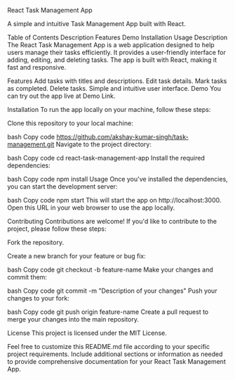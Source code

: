 React Task Management App

A simple and intuitive Task Management App built with React.

Table of Contents
Description
Features
Demo
Installation
Usage
Description
The React Task Management App is a web application designed to help users manage their tasks efficiently. It provides a user-friendly interface for adding, editing, and deleting tasks. The app is built with React, making it fast and responsive.

Features
Add tasks with titles and descriptions.
Edit task details.
Mark tasks as completed.
Delete tasks.
Simple and intuitive user interface.
Demo
You can try out the app live at Demo Link.

Installation
To run the app locally on your machine, follow these steps:

Clone this repository to your local machine:

bash
Copy code
https://github.com/akshay-kumar-singh/task-management.git
Navigate to the project directory:

bash
Copy code
cd react-task-management-app
Install the required dependencies:

bash
Copy code
npm install
Usage
Once you've installed the dependencies, you can start the development server:

bash
Copy code
npm start
This will start the app on http://localhost:3000. Open this URL in your web browser to use the app locally.

Contributing
Contributions are welcome! If you'd like to contribute to the project, please follow these steps:

Fork the repository.

Create a new branch for your feature or bug fix:

bash
Copy code
git checkout -b feature-name
Make your changes and commit them:

bash
Copy code
git commit -m "Description of your changes"
Push your changes to your fork:

bash
Copy code
git push origin feature-name
Create a pull request to merge your changes into the main repository.

License
This project is licensed under the MIT License.

Feel free to customize this README.md file according to your specific project requirements. Include additional sections or information as needed to provide comprehensive documentation for your React Task Management App.
